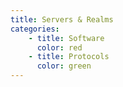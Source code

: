 ```yaml
---
title: Servers & Realms
categories:
    - title: Software
      color: red
    - title: Protocols
      color: green
---
```

